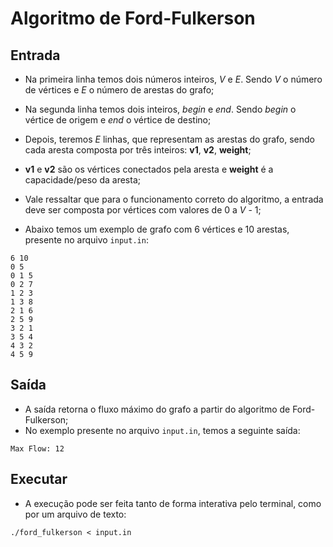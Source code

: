 # Algoritmo de Ford-Fulkerson

## Entrada

- Na primeira linha temos dois números inteiros, *V* e *E*. Sendo *V* o número de vértices e *E* o número de arestas do grafo;
- Na segunda linha temos dois inteiros, *begin* e *end*. Sendo *begin* o vértice de origem e *end* o vértice de destino;
- Depois, teremos *E* linhas, que representam as arestas do grafo, sendo cada aresta composta por três inteiros: **v1**, **v2**, **weight**;
- **v1** e **v2** são os vértices conectados pela aresta e **weight** é a capacidade/peso da aresta;
- Vale ressaltar que para o funcionamento correto do algoritmo, a entrada deve ser composta por vértices com valores de 0 a *V* - 1;

- Abaixo temos um exemplo de grafo com 6 vértices e 10 arestas, presente no arquivo `input.in`:
```
6 10
0 5
0 1 5
0 2 7
1 2 3
1 3 8
2 1 6
2 5 9
3 2 1
3 5 4
4 3 2
4 5 9
```

## Saída

- A saída retorna o fluxo máximo do grafo a partir do algoritmo de Ford-Fulkerson;
- No exemplo presente no arquivo `input.in`, temos a seguinte saída:

```
Max Flow: 12
```

## Executar

- A execução pode ser feita tanto de forma interativa pelo terminal, como por um arquivo de texto:

```
./ford_fulkerson < input.in
```
